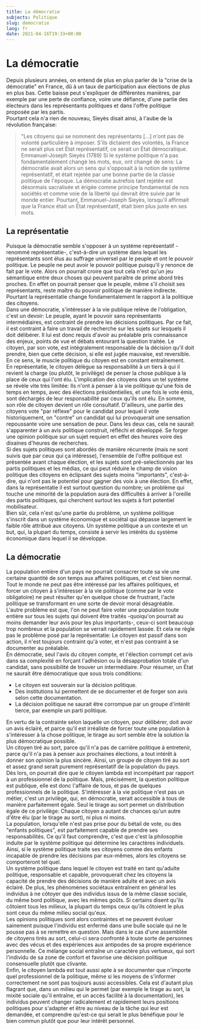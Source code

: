 ```yaml
---
title: La démocratie
subjects: Politique
slug: democratie
lang: fr
date: 2021-04-16T19:33+00:00
---
```


# La démocratie

Depuis plusieurs années, on entend de plus en plus parler de la "crise de la démocratie" en France, dû à un taux de participation aux élections de plus en plus bas. Cette baisse peut s'expliquer de différentes manières, par exemple par une perte de confiance, voire une défiance, d'une partie des électeurs dans les représentants politiques et dans l'offre politique proposée par les partis.\
Pourtant cela n'a rien de nouveau, Sieyès disait ainsi, à l'aube de la révolution française:
> "Les citoyens qui se nomment des représentants [...] n'ont pas de volonté particulière à imposer. S'ils dictaient des volontés, la France ne serait plus cet État représentatif, ce serait un État démocratique.
> Emmanuel-Joseph Sieyès (1789)
Si le système politique n'a pas fondamentalement changé les mots, eux, ont changé de sens: La démocratie avait alors un sens qui s'opposait à la notion de système représentatif, et était rejetée par une bonne partie de la classe politique de l'époque. La démocratie autrefois tant rejetée est désormais sacralisée et érigée comme principe fondamental de nos sociétés et comme voie de la liberté qui devrait être suivie par le monde entier. Pourtant, Emmanuel-Joseph Sieyès, lorsqu'il affirmait que la France était un État représentatif, était bien plus juste en ses mots.

## La représentatie

Puisque la démocratie semble s'opposer à un système représentatif -renommé représentatie-, c'est-à-dire un système dans lequel les représentants sont élus au suffrage universel par le peuple et ont le pouvoir politique. Le peuple ne peut avoir le pouvoir politique puisqu'il y renonce de fait par le vote. Alors on pourrait croire que tout cela n'est qu'un jeu sémantique entre deux choses qui peuvent paraître de prime abord très proches. En effet on pourrait penser que le peuple, même s'il choisit ses représentants, reste maître du pouvoir politique de manière indirecte. Pourtant la représentatie change fondamentalement le rapport à la politique des citoyens.\
Dans une démocratie, s'intéresser à la vie publique relève de l'obligation, c'est un devoir: Le peuple, ayant le pouvoir sans représentants intermédiaires, est contraint de prendre les décisions politiques. Par ce fait, il est contraint à faire un travail de recherche sur les sujets sur lesquels il doit délibérer. Il lui est donc requis d'avoir au préalable pris connaissance des enjeux, points de vue et débats entourant la question traitée. Le citoyen, par son vote, est intégralement responsable de la décision qu'il doit prendre, bien que cette décision, si elle est jugée mauvaise, est reversible. En ce sens, le muscle politique du citoyen est en constant entraînement.\
En représentatie, le citoyen délègue sa responsabilité à un tiers à qui il revient la charge (ou plutôt, le privilège) de penser la chose publique à la place de ceux qui l'ont élu. L'implication des citoyens dans un tel système se révèle vite très limitée: Ils n'ont à penser à la vie politique qu'une fois de temps en temps, avec des élections présidentielles, et une fois le vote émis, sont déchargés de leur responsabilité par ceux qu'ils ont élu. En somme, son rôle de citoyen devient un rôle consultatif. D'ailleurs, une partie des citoyens vote "par réflexe" pour le candidat pour lequel il vote historiquement, on "contre" un candidat qui lui provoquerait une sensation repoussante voire une sensation de peur. Dans les deux cas, cela ne saurait s'apparenter à un avis politique construit, réfléchi et développé. Se forger une opinion politique sur un sujet requiert en effet des heures voire des dixaines d'heures de recherches.\
Si des sujets politiques sont abordés de manière récurrente (mais ne sont suivis que par ceux qui ça intéresse), l'ensemble de l'offre politique est présentée avant chaque élection, et les sujets sont pré-selectionnés par les partis politiques et les médias, ce qui peut réduire le champ de vision politique des citoyens en éclipsant des sujets moins "importants", c'est-à-dire, qui n'ont pas le potentiel pour gagner des voix à une élection. En effet, dans la représentatie il est surtout question du nombre; un problème qui touche une minorité de la population aura des difficultés à arriver à l'oreille des partis politiques, qui cherchent surtout les sujets à fort potentiel mobilisateur.\
Bien sûr, cela n'est qu'une partie du problème, un système politique s'inscrit dans un système économique et sociétal qui dépasse largement le faible rôle attribué aux citoyens. Un système politique a un contexte et un but, qui, la plupart du temps, consiste à servir les intérêts du système économique dans lequel il se développe.

## La démocratie

La population entière d'un pays ne pourrait consacrer toute sa vie une certaine quantité de son temps aux affaires politiques, et c'est bien normal. Tout le monde ne peut pas être intéressé par les affaires politiques, et forcer un citoyen à s'intéresser à la vie politique (comme par le vote obligatoire) ne peut résulter qu'en quelque chose de frustrant, l'acte politique se transformant en une sorte de devoir moral désagréable.\
L'autre problème est que, l'on ne peut faire voter une population toute entière sur tous les sujets qui doivent être traités -quoiqu'on pourrait au moins demander leur avis pour les plus importants-, ceux-ci sont beaucoup trop nombreux et la population se verrait rapidement lassée. Et cela ne règle pas le problème posé par la représentatie: Le citoyen est passif dans son action, il n'est toujours contraint qu'à voter, et n'est pas contraint à se documenter au préalable.\
En démocratie, seul l'avis du citoyen compte, et l'élection corrompt cet avis dans sa complexité en forçant l'adhésion ou la désapprobation totale d'un candidat, sans possibilité de trouver un intermédiaire. Pour résumer, un État ne saurait être démocratique que sous trois conditions:
* Le citoyen est souverain sur la décision politique.
* Des institutions lui permettent de se documenter et de forger son avis selon cette documentation.
* La décision politique ne saurait être corrompue par un groupe d'intérêt tierce, par exemple un parti politique.

En vertu de la contrainte selon laquelle un citoyen, pour délibérer, doit avoir un avis éclairé, et parce qu'il est irréaliste de forcer toute une population à s'intéresser à la chose politique, le tirage au sort semble être la solution la plus démocratique possible.\
Un citoyen tiré au sort, parce qu'il n'a pas de carrière politique à entretenir, parce qu'il n'a pas à penser aux prochaines élections, a tout intérêt à donner son opinion la plus sincère. Ainsi, un groupe de citoyen tiré au sort et assez grand serait purement représentatif de la population du pays.\
Dès lors, on pourrait dire que le citoyen lambda est incompétant par rapport à un professionnel de la politique. Mais, précisément, la question politique est publique, elle est donc l'affaire de tous, et pas de quelques professionnels de la politique. S'intéresser à la vie politique n'est pas un métier, c'est un privilège, qui, en démocratie, serait accessible à tous de manière parfaitement égale. Seul le tirage au sort permet un distribution égale de ce privilège: Chaque citoyen a autant de chances qu'un autre d'être élu (par le tirage au sort), ni plus ni moins.\
La population, lorsqu'elle n'est pas prise pour du bétail de vote, ou des "enfants politiques", est parfaitement capable de prendre ses responsabilités. Ce qu'il faut comprendre, c'est que c'est la philosophie induite par le système politique qui détermine les caractères individuels. Ainsi, si le système politique traite ses citoyens comme des enfants incapable de prendre les décisions par eux-mêmes, alors les citoyens se comporteront tel quel.\
Un système politique dans lequel le citoyen est traité en tant qu'adulte politique, responsable et capable, provoquerait chez les citoyens la capacité de prendre des décisions de manière adulte et avec un avis éclairé. De plus, les phénomènes sociétaux entraînent en général les individus à ne côtoyer que des individus issus de la même classe sociale, du même bord politique, avec les mêmes goûts. Si certains disent qu'ils côtoient tous les milieux, la plupart du temps ceux qu'ils côtoient le plus sont ceux du même milieu social qu'eux.\
Les opinions politiques sont alors contraintes et ne peuvent évoluer sainement puisque l'individu est enfermé dans une bulle sociale qui ne le pousse pas à se remettre en question. Mais dans le cas d'une assemblée de citoyens tirés au sort, celui-ci sera confronté à toute sorte de personnes avec des vécus et des expériences aux antipodes de sa propre expérience personnelle. Ce mélange social entraîne un caractère plus vertueux, qui sort l'individu de sa zone de confort et favorise une décision politique consensuelle plutôt que clivante.\
Enfin, le citoyen lambda est tout aussi apte à se documenter que n'importe quel professionnel de la politique, même si les moyens de s'informer correctement ne sont pas toujours aussi accessibles. Cela est d'autant plus flagrant que, dans un milieu qui le permet (par exemple le tirage au sort, la mixité sociale qu'il entraîne, et un accès facilité à la documentation), les individus peuvent changer radicalement et rapidement leurs positions politiques pour s'adapter et être au niveau de la tâche qui leur est demandée, et comprendre qu'est-ce qui serait le plus bénéfique pour le bien commun plutôt que pour leur intérêt personnel.